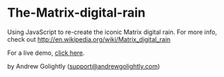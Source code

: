 The-Matrix-digital-rain
=======================

Using JavaScript to re-create the iconic Matrix digital rain.
For more info, check out http://en.wikipedia.org/wiki/Matrix_digital_rain

For a live demo, [click here](http://dev.golightlyplus.com/playground/The-Matrix-digital-rain-master/theMatrix.html).

by Andrew Golightly (support@andrewgolightly.com)
